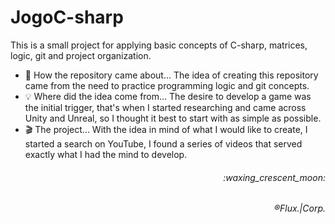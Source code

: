 # JogoC-sharp
<!--
Olá!

  Este é um pequeno projeto para aplicação de conceitos básicos de C-sharp, matrizes, lógica, git e organização de projetos.
<br>
  Aqui irie monta um roteiro de como foi desenvolvido o projeto até o momento.
<ul>
  <li>
    🤔 Como surgiu o repositorio... A idéia de cria esse repositórrio veio da necessidade de praticar conceitos de lógica de programação e git.
  </li>
  <li>
    💡 De onde surgiu a idéia... A vontade de desenvolver um game foi o gatilho inicial, foi quando comecei a pesquisar e me deparei com Unity e Unreal, então achei mehlhor          começar com o mais simples possível.
  </li>
  <li>
    🎬 O projeto... Como a idéia em mente do que gostaria de criar, comecei a busca no YouTube, encontrei uma série de videos que serviu exatamente com oque eu tinha mente para      desenvolver.
  </li>
  </ul>
-->

This is a small project for applying basic concepts of C-sharp, matrices, logic, git and project organization.
<ul>
  <li>
    🤔 How the repository came about... The idea of ​​creating this repository came from the need to practice programming logic and git concepts.
  </li>
  <li>
    💡 Where did the idea come from... The desire to develop a game was the initial trigger, that's when I started researching and came across Unity and Unreal, so I thought it best to start with as simple as possible.
  </li>
  <li>
    🎬 The project... With the idea in mind of what I would like to create, I started a search on YouTube, I found a series of videos that served exactly what I had the mind to develop.
  </li>
  </ul>
       
  <h6 align="right">:waxing_crescent_moon:
  <h6 align="right">®Flux.|Corp.
